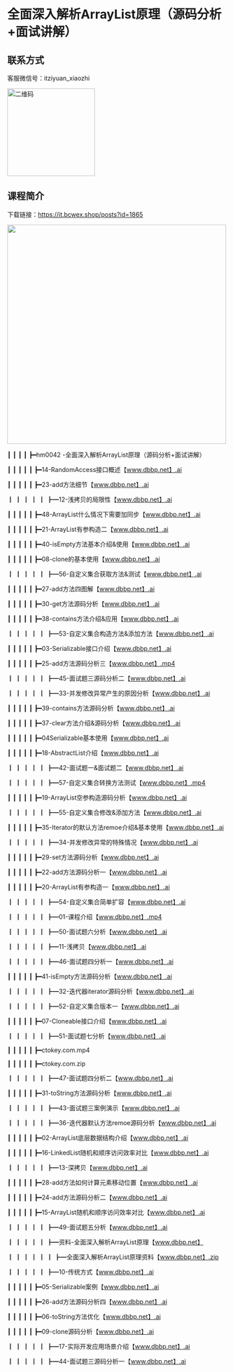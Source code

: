 # 全面深入解析ArrayList原理（源码分析+面试讲解）

## 联系方式

客服微信号：itziyuan_xiaozhi

<img src="https://ziyuanyun.oss-cn-guangzhou.aliyuncs.com/common/20240614073449/666b82192834a.jpg" width="200" height="200" alt="二维码">

## 课程简介

下载链接：https://it.bcwex.shop/posts?id=1865

<img src="https://ziyuanyun.oss-cn-guangzhou.aliyuncs.com/yun/20240515183552/664490080d446.jpg" width="500" alt="">

  ┃ ┃ ┃ ┃ ┣━hm0042 -全面深入解析ArrayList原理（源码分析+面试讲解）

 ┃ ┃ ┃ ┃ ┃ ┣━14-RandomAccess接口概述【www.dbbp.net】.ai

 ┃ ┃ ┃ ┃ ┃ ┣━23-add方法细节【www.dbbp.net】.ai

 ┃ ┃ ┃ ┃ ┃ ┣━12-浅拷贝的局限性【www.dbbp.net】.ai

 ┃ ┃ ┃ ┃ ┃ ┣━48-ArrayList什么情况下需要加同步【www.dbbp.net】.ai

 ┃ ┃ ┃ ┃ ┃ ┣━21-ArrayList有参构造二【www.dbbp.net】.ai

 ┃ ┃ ┃ ┃ ┃ ┣━40-isEmpty方法基本介绍&amp;使用【www.dbbp.net】.ai

 ┃ ┃ ┃ ┃ ┃ ┣━08-clone的基本使用【www.dbbp.net】.ai

 ┃ ┃ ┃ ┃ ┃ ┣━56-自定义集合获取方法&amp;测试【www.dbbp.net】.ai

 ┃ ┃ ┃ ┃ ┃ ┣━27-add方法四图解【www.dbbp.net】.ai

 ┃ ┃ ┃ ┃ ┃ ┣━30-get方法源码分析【www.dbbp.net】.ai

 ┃ ┃ ┃ ┃ ┃ ┣━38-contains方法介绍&amp;应用【www.dbbp.net】.ai

 ┃ ┃ ┃ ┃ ┃ ┣━53-自定义集合构造方法&amp;添加方法【www.dbbp.net】.ai

 ┃ ┃ ┃ ┃ ┃ ┣━03-Serializable接口介绍【www.dbbp.net】.ai

 ┃ ┃ ┃ ┃ ┃ ┣━25-add方法源码分析三【www.dbbp.net】.mp4

 ┃ ┃ ┃ ┃ ┃ ┣━45-面试题三源码分析二【www.dbbp.net】.ai

 ┃ ┃ ┃ ┃ ┃ ┣━33-并发修改异常产生的原因分析【www.dbbp.net】.ai

 ┃ ┃ ┃ ┃ ┃ ┣━39-contains方法源码分析【www.dbbp.net】.ai

 ┃ ┃ ┃ ┃ ┃ ┣━37-clear方法介绍&amp;源码分析【www.dbbp.net】.ai

 ┃ ┃ ┃ ┃ ┃ ┣━04Serializable基本使用【www.dbbp.net】.ai

 ┃ ┃ ┃ ┃ ┃ ┣━18-AbstractList介绍【www.dbbp.net】.ai

 ┃ ┃ ┃ ┃ ┃ ┣━42-面试题一&amp;面试题二【www.dbbp.net】.ai

 ┃ ┃ ┃ ┃ ┃ ┣━57-自定义集合转换方法测试【www.dbbp.net】.mp4

 ┃ ┃ ┃ ┃ ┃ ┣━19-ArrayList空参构造源码分析【www.dbbp.net】.ai

 ┃ ┃ ┃ ┃ ┃ ┣━55-自定义集合修改&amp;添加方法【www.dbbp.net】.ai

 ┃ ┃ ┃ ┃ ┃ ┣━35-Iterator的默认方法remoe介绍&amp;基本使用【www.dbbp.net】.ai

 ┃ ┃ ┃ ┃ ┃ ┣━34-并发修改异常的特殊情况【www.dbbp.net】.ai

 ┃ ┃ ┃ ┃ ┃ ┣━29-set方法源码分析【www.dbbp.net】.ai

 ┃ ┃ ┃ ┃ ┃ ┣━22-add方法源码分析一【www.dbbp.net】.ai

 ┃ ┃ ┃ ┃ ┃ ┣━20-ArrayList有参构造一【www.dbbp.net】.ai

 ┃ ┃ ┃ ┃ ┃ ┣━54-自定义集合简单扩容【www.dbbp.net】.ai

 ┃ ┃ ┃ ┃ ┃ ┣━01-课程介绍【www.dbbp.net】.mp4

 ┃ ┃ ┃ ┃ ┃ ┣━50-面试题六分析【www.dbbp.net】.ai

 ┃ ┃ ┃ ┃ ┃ ┣━11-浅拷贝【www.dbbp.net】.ai

 ┃ ┃ ┃ ┃ ┃ ┣━46-面试题四分析一【www.dbbp.net】.ai

 ┃ ┃ ┃ ┃ ┃ ┣━41-isEmpty方法源码分析【www.dbbp.net】.ai

 ┃ ┃ ┃ ┃ ┃ ┣━32-迭代器iterator源码分析【www.dbbp.net】.ai

 ┃ ┃ ┃ ┃ ┃ ┣━52-自定义集合版本一【www.dbbp.net】.ai

 ┃ ┃ ┃ ┃ ┃ ┣━07-Cloneable接口介绍【www.dbbp.net】.ai

 ┃ ┃ ┃ ┃ ┃ ┣━51-面试题七分析【www.dbbp.net】.ai

 ┃ ┃ ┃ ┃ ┃ ┣━ctokey.com.mp4

 ┃ ┃ ┃ ┃ ┃ ┣━ctokey.com.zip

 ┃ ┃ ┃ ┃ ┃ ┣━47-面试题四分析二【www.dbbp.net】.ai

 ┃ ┃ ┃ ┃ ┃ ┣━31-toString方法源码分析【www.dbbp.net】.ai

 ┃ ┃ ┃ ┃ ┃ ┣━43-面试题三案例演示【www.dbbp.net】.ai

 ┃ ┃ ┃ ┃ ┃ ┣━36-迭代器默认方法remoe源码分析【www.dbbp.net】.ai

 ┃ ┃ ┃ ┃ ┃ ┣━02-ArrayList底层数据结构介绍【www.dbbp.net】.ai

 ┃ ┃ ┃ ┃ ┃ ┣━16-LinkedList随机和顺序访问效率对比【www.dbbp.net】.ai

 ┃ ┃ ┃ ┃ ┃ ┣━13-深拷贝【www.dbbp.net】.ai

 ┃ ┃ ┃ ┃ ┃ ┣━28-add方法如何计算元素移动位置【www.dbbp.net】.ai

 ┃ ┃ ┃ ┃ ┃ ┣━24-add方法源码分析二【www.dbbp.net】.ai

 ┃ ┃ ┃ ┃ ┃ ┣━15-ArrayList随机和顺序访问效率对比【www.dbbp.net】.ai

 ┃ ┃ ┃ ┃ ┃ ┣━49-面试题五分析【www.dbbp.net】.ai

 ┃ ┃ ┃ ┃ ┃ ┣━资料-全面深入解析ArrayList原理【www.dbbp.net】

 ┃ ┃ ┃ ┃ ┃ ┃ ┣━全面深入解析ArrayList原理资料【www.dbbp.net】.zip

 ┃ ┃ ┃ ┃ ┃ ┣━10-传统方式【www.dbbp.net】.ai

 ┃ ┃ ┃ ┃ ┃ ┣━05-Serializable案例【www.dbbp.net】.ai

 ┃ ┃ ┃ ┃ ┃ ┣━26-add方法源码分析四【www.dbbp.net】.ai

 ┃ ┃ ┃ ┃ ┃ ┣━06-toString方法优化【www.dbbp.net】.ai

 ┃ ┃ ┃ ┃ ┃ ┣━09-clone源码分析【www.dbbp.net】.ai

 ┃ ┃ ┃ ┃ ┃ ┣━17-实际开发应用场景介绍【www.dbbp.net】.ai

 ┃ ┃ ┃ ┃ ┃ ┣━44-面试题三源码分析一【www.dbbp.net】.ai

  